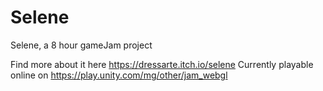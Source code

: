 # Selene
Selene, a 8 hour gameJam project


Find more about it here
https://dressarte.itch.io/selene
Currently playable online on
https://play.unity.com/mg/other/jam_webgl
